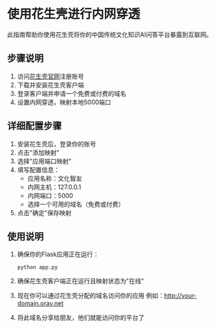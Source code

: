 # 使用花生壳进行内网穿透

此指南帮助你使用花生壳将你的中国传统文化知识AI问答平台暴露到互联网。

## 步骤说明

1. 访问[花生壳官网](https://hsk.oray.com/)注册账号
2. 下载并安装花生壳客户端
3. 登录客户端并申请一个免费或付费的域名
4. 设置内网穿透，映射本地5000端口

## 详细配置步骤

1. 安装花生壳后，登录你的账号
2. 点击"添加映射"
3. 选择"应用端口映射"
4. 填写配置信息：
   - 应用名称：文化智友
   - 内网主机：127.0.0.1
   - 内网端口：5000
   - 选择一个可用的域名（免费或付费）
5. 点击"确定"保存映射

## 使用说明

1. 确保你的Flask应用正在运行：
   ```
   python app.py
   ```

2. 确保花生壳客户端正在运行且映射状态为"在线"

3. 现在你可以通过花生壳分配的域名访问你的应用
   例如：http://your-domain.oray.net

4. 将此域名分享给朋友，他们就能访问你的平台了
